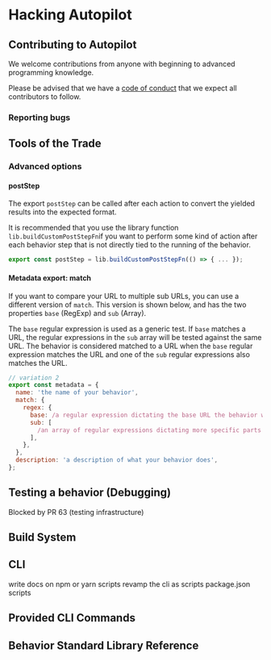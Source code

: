 # Hacking Autopilot

## Contributing to Autopilot

We welcome contributions from anyone with beginning to advanced programming knowledge.

Please be advised that we have a [code of conduct](./code-of-conduct.md) that we expect all contributors to follow.

### Reporting bugs


## Tools of the Trade

### Advanced options

#### postStep
The export `postStep` can be called after each action to convert the yielded results into the expected format.

It is recommended that you use the library function `lib.buildCustomPostStepFn`if you want to perform some kind of action after each behavior step that is not directly tied to the running of the behavior.

```js
export const postStep = lib.buildCustomPostStepFn(() => { ... });
```

#### Metadata export: match
If you want to compare your URL to multiple sub URLs, you can use a different version of `match`. This version is shown below, and has the two properties `base` (RegExp) and `sub` (Array).

The `base` regular expression is used as a generic test. If `base` matches a URL, the regular expressions in the `sub` array will be tested against the same URL. The behavior is considered matched to a URL when the `base` regular expression matches the URL and one of the `sub` regular expressions also matches the URL.

```js
// variation 2
export const metadata = {
  name: 'the name of your behavior',
  match: {
    regex: {
      base: /a regular expression dictating the base URL the behavior will run on/,
      sub: [
        /an array of regular expressions dictating more specific parts of the base URL the behavior will run on/,
      ],
    },
  },
  description: 'a description of what your behavior does',
};
```
## Testing a behavior (Debugging)
Blocked by PR 63 (testing infrastructure)

## Build System
## CLI
write docs on npm or yarn scripts
revamp the cli as scripts package.json scripts
<!-- ## Overview on Behaviors -->
## Provided CLI Commands
## Behavior Standard Library Reference
<!-- This is just API? -->